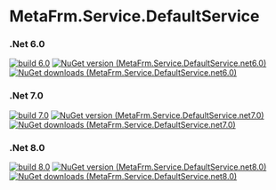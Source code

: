 # MetaFrm.Service.DefaultService

### .Net 6.0
[![build 6.0](https://github.com/MetaFrm/MetaFrm.Service.DefaultService/actions/workflows/build_6.0.yml/badge.svg)](https://github.com/MetaFrm/MetaFrm.Service.DefaultService/actions/workflows/build_6.0.yml)
[![NuGet version (MetaFrm.Service.DefaultService.net6.0)](https://img.shields.io/nuget/v/MetaFrm.Service.DefaultService.net6.0)](https://www.nuget.org/packages/MetaFrm.Service.DefaultService.net6.0/)
[![NuGet downloads (MetaFrm.Service.DefaultService.net6.0)](https://img.shields.io/nuget/dt/MetaFrm.Service.DefaultService.net6.0)](https://www.nuget.org/packages/MetaFrm.Service.DefaultService.net6.0/)
### .Net 7.0
[![build 7.0](https://github.com/MetaFrm/MetaFrm.Service.DefaultService/actions/workflows/build_7.0.yml/badge.svg)](https://github.com/MetaFrm/MetaFrm.Service.DefaultService/actions/workflows/build_7.0.yml)
[![NuGet version (MetaFrm.Service.DefaultService.net7.0)](https://img.shields.io/nuget/v/MetaFrm.Service.DefaultService.net7.0)](https://www.nuget.org/packages/MetaFrm.Service.DefaultService.net7.0/)
[![NuGet downloads (MetaFrm.Service.DefaultService.net7.0)](https://img.shields.io/nuget/dt/MetaFrm.Service.DefaultService.net7.0)](https://www.nuget.org/packages/MetaFrm.Service.DefaultService.net7.0/)
### .Net 8.0
[![build 8.0](https://github.com/MetaFrm/MetaFrm.Service.DefaultService/actions/workflows/build_8.0.yml/badge.svg)](https://github.com/MetaFrm/MetaFrm.Service.DefaultService/actions/workflows/build_8.0.yml)
[![NuGet version (MetaFrm.Service.DefaultService.net8.0)](https://img.shields.io/nuget/v/MetaFrm.Service.DefaultService.net8.0)](https://www.nuget.org/packages/MetaFrm.Service.DefaultService.net8.0/)
[![NuGet downloads (MetaFrm.Service.DefaultService.net8.0)](https://img.shields.io/nuget/dt/MetaFrm.Service.DefaultService.net8.0)](https://www.nuget.org/packages/MetaFrm.Service.DefaultService.net8.0/)